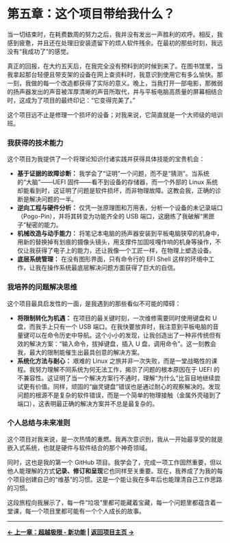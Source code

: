 # 第五章：这个项目带给我什么？

当一切结束时，在耗费数周的努力之后，我并没有发出一声胜利的欢呼。相反，我感到疲惫，并且还在处理旧安装遗留下的烦人软件残余。在最初的那些时刻，我远没有“我成功了”的感觉。

真正的回报，在大约五天后，在我完全没有预料到的时候到来了。在图书馆里，当我拿起那台轻便且带支架的设备在网上查资料时，我意识到使用它有多么愉快。那一刻，我做的每一个改造都获得了实际的意义。晚上，当我打开一部电影，那微弱的扬声器发出的声音被浑厚清晰的声音所取代，并与平板电脑高质量的屏幕相结合时，这成为了项目的最终印记：“它变得完美了。”

这个项目远不止是修理一个损坏的设备；对我来说，它简直就是一个大师级的培训班。

### 我获得的技术能力

这个项目为我提供了一个将理论知识付诸实践并获得具体技能的宝贵机会：

*   **基于证据的故障诊断：** 我学会了“证明”一个问题，而不是“猜测”。当系统的“大脑”——UEFI 固件——看不到设备的存储器，而一个外部的 Linux 系统却能看到时，这证明了问题是软件损坏，而非物理故障。这教会我，正确的诊断是解决问题的一半。
*   **逆向工程与硬件分析：** 仅凭一张原理图和万用表，分析一个设备的未记录端口（Pogo-Pin），并将其转变为功能齐全的 USB 端口，这磨练了我破解“黑匣子”秘密的能力。
*   **机械改造与动手能力：** 将笔记本电脑的扬声器安装到平板电脑狭窄的机身中，用新的替换掉有划痕的摄像头镜头，用支撑件加固吱嘎作响的机身等操作，不仅让我获得了电子上的能力，还让我像一个工匠一样，在物理上塑造设备。
*   **底层系统管理：** 在没有图形界面，只有命令行的 EFI Shell 这样的环境中工作，让我在操作系统最底层解决问题方面获得了巨大的自信。

### 我培养的问题解决思维

这个项目最具启发性的一面，是我遇到的那些看似不可能的障碍：

*   **将限制转化为机遇：** 在项目的最关键时刻，一次维修需要同时使用键盘和 U 盘，而我手上只有一个 USB 端口。在我快要放弃时，我注意到平板电脑的音量键可以在命令历史中导航。这个小小的发现，让我创造出了一种非传统但有效的解决方案：“输入命令，拔掉键盘，插入 U 盘，调用命令”。这一刻教会我，最大的限制能催生出最具创意的解决方案。
*   **系统化方法与耐心：** 艰难的 Linux 之旅并非一次失败，而是一堂战略性的课程。我努力理解不同系统为何无法工作，揭示了问题的根本原因在于 UEFI 的不兼容性。这证明了当一个解决方案行不通时，理解“为什么”比盲目地继续尝试更有价值。同样，顽固的“幽灵键盘”错误也是通过耐心的观察解决的。发现问题的根源不是复杂的软件错误，而是一个简单的物理接触（金属外壳碰到了端口），这表明最正确的解决方案并不总是最复杂的。

### 个人总结与未来准则

这个项目对我来说，是一次热情的重燃。我再次意识到，我从一开始最享受的就是嵌入式系统，也就是硬件与软件结合的那个神奇领域。

同时，这也是我的第一个 GitHub 项目。我学会了，完成一项工作固然重要，但以他人能理解的方式**记录、修订和呈现**它也同样至关重要。现在，我养成了为我的每个项目创建自己的“维基”的习惯。这是一个能让我在多年后也能理清自己工作思路的习惯。

这段旅程向我展示了，每一件“垃圾”里都可能藏着宝藏，每一个问题里都蕴含着一堂课，每一个项目里都可能有一个个人成长的故事。

---
**[← 上一章：超越极限 - 新功能](./4_超越极限.md) | [返回项目主页 →](https://github.com/semsyekeler/hardware-hacking-terrapad1062-windows-tablet)**